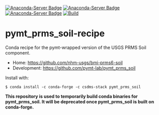 [![Anaconda-Server Badge](https://anaconda.org/csdms-stack/pymt_prms_soil/badges/version.svg)](https://anaconda.org/csdms-stack/pymt_prms_soil)
[![Anaconda-Server Badge](https://anaconda.org/csdms-stack/pymt_prms_soil/badges/platforms.svg)](https://anaconda.org/csdms-stack/pymt_prms_soil)
[![Anaconda-Server Badge](https://anaconda.org/csdms-stack/pymt_prms_soil/badges/downloads.svg)](https://anaconda.org/csdms-stack/pymt_prms_soil)
[![Build](https://github.com/csdms-stack/pymt_prms_soil-recipe/actions/workflows/build.yml/badge.svg)](https://github.com/csdms-stack/pymt_prms_soil-recipe/actions/workflows/build.yml)

# pymt_prms_soil-recipe

Conda recipe for the pymt-wrapped version of the USGS PRMS Soil component.

* Home: https://github.com/nhm-usgs/bmi-prms6-soil
* Development: https://github.com/pymt-lab/pymt_prms_soil

Install with:

    $ conda install -c conda-forge -c csdms-stack pymt_prms_soil

**This repository is used to temporarily build conda binaries for
pymt_prms_soil. It will be deprecated once pymt_prms_soil is
built on conda-forge.**
